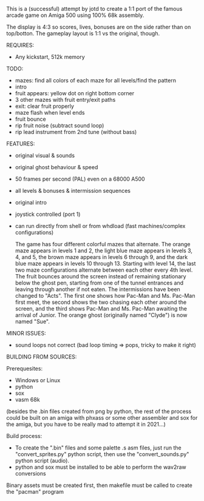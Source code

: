 This is a (successful) attempt by jotd to create a 1:1 port of the famous arcade game on Amiga 500 using 100% 68k assembly.

The display is 4:3 so scores, lives, bonuses are on the side rather than on top/botton. The gameplay layout is 1:1 vs
the original, though.

REQUIRES:

- Any kickstart, 512k memory

TODO: 

- mazes: find all colors of each maze for all levels/find the pattern
- intro
- fruit appears: yellow dot on right bottom corner
- 3 other mazes with fruit entry/exit paths
- exit: clear fruit properly
- maze flash when level ends
- fruit bounce
- rip fruit noise (subtract sound loop)
- rip lead instrument from 2nd tune (without bass)


FEATURES:

- original visual & sounds
- original ghost behaviour & speed
- 50 frames per second (PAL) even on a 68000 A500
- all levels & bonuses & intermission sequences
- original intro
- joystick controlled (port 1)
- can run directly from shell or from whdload (fast machines/complex configurations)


    The game has four different colorful mazes that alternate. The orange maze appears in levels 1 and 2, the light blue maze appears in levels 3, 4, and 5, the brown maze appears in levels 6 through 9, and the dark blue maze appears in levels 10 through 13. Starting with level 14, the last two maze configurations alternate between each other every 4th level.
    The fruit bounces around the screen instead of remaining stationary below the ghost pen, starting from one of the tunnel entrances and leaving through another if not eaten.
    The intermissions have been changed to "Acts". The first one shows how Pac-Man and Ms. Pac-Man first meet, the second shows the two chasing each other around the screen, and the third shows Pac-Man and Ms. Pac-Man awaiting the arrival of Junior.
    The orange ghost (originally named "Clyde") is now named "Sue".
    

MINOR ISSUES:

- sound loops not correct (bad loop timing => pops, tricky to make it right)

BUILDING FROM SOURCES:

Prerequesites:

- Windows or Linux
- python
- sox
- vasm 68k

(besides the .bin files created from png by python, the rest of the process could be built on an amiga with phxass
 or some other assembler and sox for the amiga, but you have to be really mad to attempt it in 2021...)

Build process:

- To create the ".bin" files and some palette .s asm files,
  just run the "convert_sprites.py" python script, then use the "convert_sounds.py"
  python script (audio).
- python and sox must be installed to be able to perform the wav2raw conversions

Binary assets must be created first, then makefile must be called to create the "pacman" program


